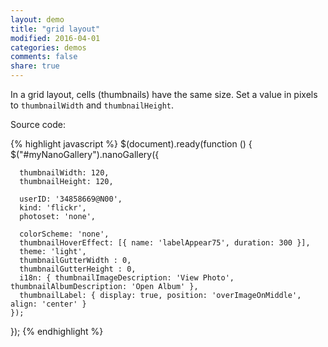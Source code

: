 ```yaml
---
layout: demo
title: "grid layout"
modified: 2016-04-01
categories: demos
comments: false
share: true
---
```


In a grid layout, cells (thumbnails) have the same size. Set a value in pixels to ```thumbnailWidth``` and ```thumbnailHeight```.

Source code:  

{% highlight javascript %}
  $(document).ready(function () {
    $("#myNanoGallery").nanoGallery({
      
      thumbnailWidth: 120,
      thumbnailHeight: 120,
      
      userID: '34858669@N00',
      kind: 'flickr',
      photoset: 'none',

      colorScheme: 'none',
      thumbnailHoverEffect: [{ name: 'labelAppear75', duration: 300 }],
      theme: 'light',
      thumbnailGutterWidth : 0,
      thumbnailGutterHeight : 0,
      i18n: { thumbnailImageDescription: 'View Photo', thumbnailAlbumDescription: 'Open Album' },
      thumbnailLabel: { display: true, position: 'overImageOnMiddle', align: 'center' }
    });
  });
{% endhighlight %}

<script>
  $(document).ready(function () {

    jQuery("#myNanoGallery").css('visibility','visible').nanoGallery({
      //userID:'34858669@N00',kind:'flickr',
      //blackList:'doors|kampuchea|vietnam|thailand|laos|yunnan',
      
      thumbnailWidth: 120,
      thumbnailHeight: 120,
      
      userID: '34858669@N00',
      kind: 'flickr',
      photoset: 'none',

      viewerDisplayLogo:true,
      photoSorting:'random',
      albumSorting:'random',
      imageTransition : 'slide',
      galleryToolbarWidthAligned:false,
      thumbnailLabel:{display:false,align:'center', position:'overImageOnMiddle'},
      thumbnailL1Label:{display:true,align:'center', position:'overImageOnMiddle'},
      viewerToolbar: { standard:'minimizeButton,pageCounter,playPauseButton,linkOriginalButton,label', autoMinimize:5000 },
      galleryFullpageButton:true,
      supportIE8: false,
      paginationDots: true,
      locationHash:true
    });

  });  
</script>
